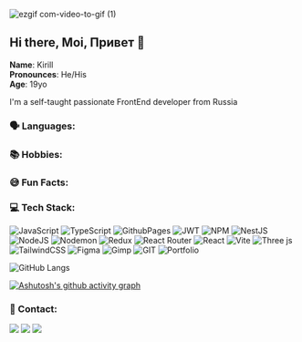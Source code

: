 ![ezgif com-video-to-gif (1)](https://github.com/ViolInKK/ViolInKK/assets/102133609/47a3b758-190a-4afa-bb73-b944ddaa3788)

## Hi there, Moi, Привет 👋

**Name**: Kirill <br>
**Pronounces**: He/His <br>
**Age**: 19yo

I'm a self-taught passionate FrontEnd developer from Russia

### 🗣️ Languages:

### 📚 Hobbies:

### 😅 Fun Facts:


### :computer: Tech Stack:
![JavaScript](https://img.shields.io/badge/javascript-%23323330.svg?style=for-the-badge&logo=javascript&logoColor=%23F7DF1E) ![TypeScript](https://img.shields.io/badge/typescript-%23007ACC.svg?style=for-the-badge&logo=typescript&logoColor=white) ![GithubPages](https://img.shields.io/badge/github%20pages-121013?style=for-the-badge&logo=github&logoColor=white) ![JWT](https://img.shields.io/badge/JWT-black?style=for-the-badge&logo=JSON%20web%20tokens) ![NPM](https://img.shields.io/badge/NPM-%23CB3837.svg?style=for-the-badge&logo=npm&logoColor=white) ![NestJS](https://img.shields.io/badge/nestjs-%23E0234E.svg?style=for-the-badge&logo=nestjs&logoColor=white) ![NodeJS](https://img.shields.io/badge/node.js-6DA55F?style=for-the-badge&logo=node.js&logoColor=white) ![Nodemon](https://img.shields.io/badge/NODEMON-%23323330.svg?style=for-the-badge&logo=nodemon&logoColor=%BBDEAD) ![Redux](https://img.shields.io/badge/redux-%23593d88.svg?style=for-the-badge&logo=redux&logoColor=white) ![React Router](https://img.shields.io/badge/React_Router-CA4245?style=for-the-badge&logo=react-router&logoColor=white) ![React](https://img.shields.io/badge/react-%2320232a.svg?style=for-the-badge&logo=react&logoColor=%2361DAFB) ![Vite](https://img.shields.io/badge/vite-%23646CFF.svg?style=for-the-badge&logo=vite&logoColor=white) ![Three js](https://img.shields.io/badge/threejs-black?style=for-the-badge&logo=three.js&logoColor=white) ![TailwindCSS](https://img.shields.io/badge/tailwindcss-%2338B2AC.svg?style=for-the-badge&logo=tailwind-css&logoColor=white) ![Figma](https://img.shields.io/badge/figma-%23F24E1E.svg?style=for-the-badge&logo=figma&logoColor=white) ![Gimp](https://img.shields.io/badge/Gimp-657D8B?style=for-the-badge&logo=gimp&logoColor=FFFFFF) ![GIT](https://img.shields.io/badge/Git-fc6d26?style=for-the-badge&logo=git&logoColor=white) ![Portfolio](https://img.shields.io/badge/Portfolio-%23000000.svg?style=for-the-badge&logo=firefox&logoColor=#FF7139)

![GitHub Langs](https://github-readme-stats.vercel.app/api/top-langs/?username=ViolInKK&layout=compact&theme=dark)

[![Ashutosh's github activity graph](https://github-readme-activity-graph.vercel.app/graph?username=ViolInKK&theme=github-compact)](https://github.com/ashutosh00710/github-readme-activity-graph)

### 📱 Contact:
<a href="https://t.me/violinkk" target="_blank"><img src="https://img.shields.io/badge/Telegram-%40violinkk-28a8ea"></a>
<a href="mailto:violinkk29@gmail.com"><img src="https://img.shields.io/badge/Email-violinkk29@gmail.com-orange"></a>
<a href="https://violinkk.github.io/Portfolio/" target="_blank"><img src="https://img.shields.io/badge/Personal%20Site-violinkk.dev-red"></a>
